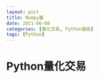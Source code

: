 ```yaml
---
layout: post
title: Numpy篇
date: 2021-06-08
categories: [量化交易, Python基础]
tags: [Python]     
---
```



# Python量化交易